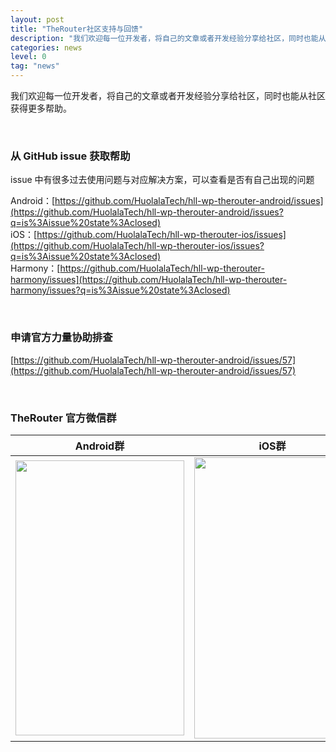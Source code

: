```yaml
---
layout: post
title: "TheRouter社区支持与回馈"
description: "我们欢迎每一位开发者，将自己的文章或者开发经验分享给社区，同时也能从社区获得更多帮助。"
categories: news
level: 0
tag: "news"
---
```


我们欢迎每一位开发者，将自己的文章或者开发经验分享给社区，同时也能从社区获得更多帮助。   

<br>

### 从 GitHub issue 获取帮助

issue 中有很多过去使用问题与对应解决方案，可以查看是否有自己出现的问题    

Android：[https://github.com/HuolalaTech/hll-wp-therouter-android/issues](https://github.com/HuolalaTech/hll-wp-therouter-android/issues?q=is%3Aissue%20state%3Aclosed)   
iOS：[https://github.com/HuolalaTech/hll-wp-therouter-ios/issues](https://github.com/HuolalaTech/hll-wp-therouter-ios/issues?q=is%3Aissue%20state%3Aclosed)  
Harmony：[https://github.com/HuolalaTech/hll-wp-therouter-harmony/issues](https://github.com/HuolalaTech/hll-wp-therouter-harmony/issues?q=is%3Aissue%20state%3Aclosed)  

<br>

### 申请官方力量协助排查  

[https://github.com/HuolalaTech/hll-wp-therouter-android/issues/57](https://github.com/HuolalaTech/hll-wp-therouter-android/issues/57)  

<br>

### TheRouter 官方微信群  

<table>
  <thead>
    <tr>
      <th style="text-align:center">Android群</th>
      <th style="text-align:center">iOS群</th>
      <th style="text-align:center">Harmony群</th>
    </tr>
  </thead>
  <tbody>
    <tr>
      <td><img src="https://cdn.kymjs.com:8843/qiniu/image/wx_qrcode.jpg" height="440px" width="270px" /></td>
      <td><img src="https://cdn.kymjs.com:8843/qiniu/image/wx_ios_group.jpg" height="450px" width="250px" /></td>
      <td><img src="https://cdn.kymjs.com:8843/qiniu/image/wx_harmony_group.jpg" height="450px" width="250px" /></td>
    </tr>
  </tbody>
</table>


